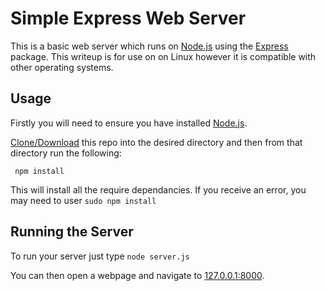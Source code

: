 # Simple Express Web Server

This is a basic web server which runs on [Node.js](https://nodejs.org) using the [Express](https://www.npmjs.com/package/express) package. This writeup is for use on on Linux however it is compatible with other operating systems.

## Usage

Firstly you will need to ensure you have installed [Node.js](https://nodejs.org/en/download/package-manager/).

[Clone/Download](https://services.github.com/on-demand/github-cli/clone-repo-cli) this repo into the desired directory and then from that directory run the following:
```shell
 npm install
```
This will install all the require dependancies. If you receive an error, you may need to user `sudo npm install`

## Running the Server

To run your server just type `node server.js`

You can then open a webpage and navigate to [127.0.0.1:8000](127.0.0.1:8000).

